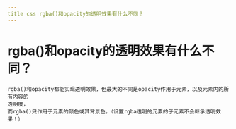 ```yaml
---
title css rgba()和opacity的透明效果有什么不同？
---
```


# rgba()和opacity的透明效果有什么不同？

```
rgba()和opacity都能实现透明效果，但最⼤的不同是opacity作⽤于元素，以及元素内的所有内容的
透明度，
⽽rgba()只作⽤于元素的颜⾊或其背景⾊。（设置rgba透明的元素的⼦元素不会继承透明效果！）
```